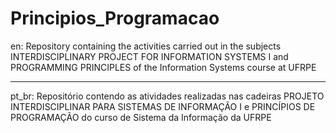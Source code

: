 # Principios_Programacao

en:
Repository containing the activities carried out in the subjects INTERDISCIPLINARY PROJECT FOR INFORMATION SYSTEMS I and PROGRAMMING PRINCIPLES of the Information Systems course at UFRPE

------------------------------------------------------------------------------------------------------------------------------------------------------------------------------------------

pt_br:
Repositório contendo as atividades realizadas nas cadeiras PROJETO INTERDISCIPLINAR PARA SISTEMAS DE INFORMAÇÃO I e PRINCÍPIOS DE PROGRAMAÇÃO do curso de Sistema da Informação da UFRPE
